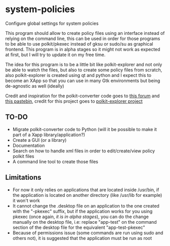 # system-policies
Configure global settings for system policies

This program should allow to create policy files using an interface instead of relying on the command line, this can be used in order for those programs to be able to use polkit/pkexec instead of gksu or sudo/su as graphical frontend. This program is in alpha stages so it might not work as expected at first, but I will try to update it on my free time. 

The idea for this program is to be a little bit like polkit-explorer and not only be able to watch the files, but also to create some policy files from scratch, also polkit-explorer is created using qt and python and I expect this to become an XApp so that you can use in many Gtk environments but being de-agnostic as well (ideally)

Credit and inspiration for the polkit-converter code goes to [this forum](https://bbs.archlinux.org/viewtopic.php?id=127648) and [this pastebin](https://pastebin.com/PbGTZ0jc), credit for this project goes to [polkit-explorer project](https://github.com/scarygliders/Polkit-Explorer)

## TO-DO
* Migrate polkit-converter code to Python (will it be possible to make it part of a Xapp library/application?)
* Create a GUI (or a library)
* Documentation
* Search on how to handle xml files in order to edit/create/view policy polkit files
* A command line tool to create those files

## Limitations
* For now it only relies on applications that are located inside /usr/bin, if the application is located on another directory (like /usr/lib for example) it won't work
* It cannot change the .desktop file on an application to the one created with the "-pkexec" suffix, but if the application works for you using pkexec (once again, *it is in alpha stages*), you can do the change manually on the desktop file, i.e: replace "app-test" on the command section of the desktop file for the equivalent "app-test-pkexec"
* Because of permissions issue (some commands are run using sudo and others not), it is suggested that the application must be run as root
